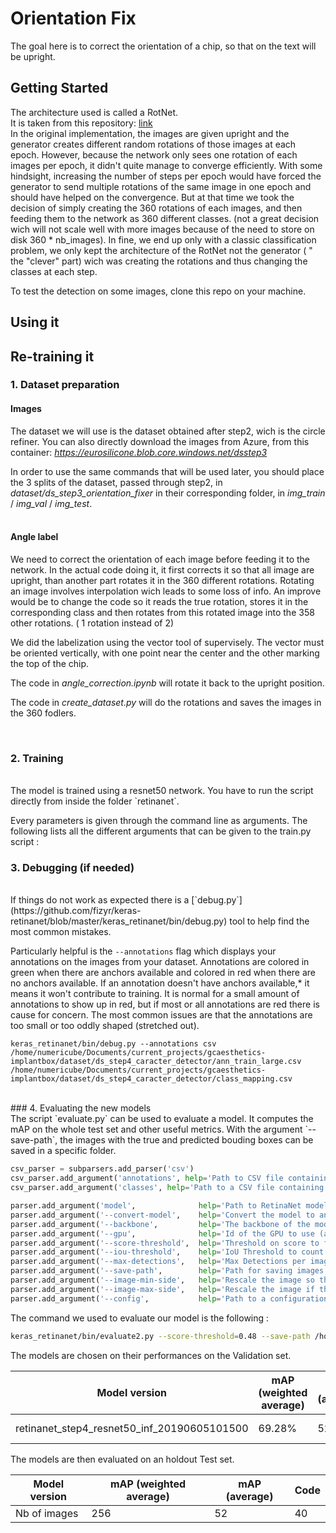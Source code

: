 # Orientation Fix

The goal here is to correct the orientation of a chip, so that on the text will be upright.

## Getting Started

The architecture used is called a RotNet.  <br />
It is taken from this repository: [link](https://github.com/d4nst/RotNet)<br />
In the original implementation, the images are given upright and the generator creates different random rotations of those images at each epoch.
However, because the network only sees one rotation of each images per epoch, it didn't quite manage to converge efficiently. With some hindsight, increasing the number of steps per epoch would have forced the generator to send multiple rotations of the same image in one epoch and should have helped on the convergence.
But at that time we took the decision of simply creating the 360 rotations of each images, and then feeding them to the network as 360 different classes. (not a great decision wich will not scale well with more images because of the need to store on disk 360 * nb_images).
In fine, we end up only with a classic classification problem, we only kept the architecture of the RotNet not the generator ( " the "clever" part) wich was creating the rotations and thus changing the classes at each step.


To test the detection on some images, clone this repo on your machine.

## Using it


## Re-training it

### 1. Dataset preparation

#### Images
The dataset we will use is the dataset obtained after step2, wich is the circle refiner.
You can also directly download the images from Azure, from this container:
*https://eurosilicone.blob.core.windows.net/dsstep3*

In order to use the same commands that will be used later, you should place the 3 splits of the dataset, passed through step2, in *dataset/ds_step3_orientation_fixer* in their corresponding folder, in *img_train* / *img_val* / *img_test*.     
<br />



#### Angle label

We need to correct the orientation of each image before feeding it to the network.
In the actual code doing it, it first corrects it so that all image are upright, than another part rotates it in the 360 different rotations. Rotating an image involves interpolation wich leads to some loss of info. An improve would be to change the code so it reads the true rotation, stores it in the corresponding class and then rotates from this rotated image into the 358 other rotations. ( 1 rotation instead of 2)


We did the labelization using the vector tool of supervisely. The vector must be oriented vertically, with one point near the center and the other marking the top of the chip.

The code in *angle_correction.ipynb* will rotate it back to the upright position.

The code in *create_dataset.py* will do the rotations and saves the images in the 360 fodlers.




<br />

### 2. Training
<br />
The model is trained using a resnet50 network.
You have to run the script directly from inside the folder `retinanet`.

Every parameters is given through the command line as arguments. The following lists all the different arguments that can be given to the train.py script :


### 3. Debugging (if needed)
<br />
If things do not work as expected there is a [`debug.py`](https://github.com/fizyr/keras-retinanet/blob/master/keras_retinanet/bin/debug.py) tool to help find the most common mistakes.

Particularly helpful is the `--annotations` flag which displays your annotations on the images from your dataset. Annotations are colored in green when there are anchors available and colored in red when there are no anchors available. If an annotation doesn't have anchors available,* it means it won't contribute to training. It is normal for a small amount of annotations to show up in red, but if most or all annotations are red there is cause for concern. The most common issues are that the annotations are too small or too oddly shaped (stretched out).

```shell
keras_retinanet/bin/debug.py --annotations csv /home/numericube/Documents/current_projects/gcaesthetics-implantbox/dataset/ds_step4_caracter_detector/ann_train_large.csv /home/numericube/Documents/current_projects/gcaesthetics-implantbox/dataset/ds_step4_caracter_detector/class_mapping.csv
```

<br />
### 4. Evaluating the new models
<br />
The script `evaluate.py` can be used to evaluate a model.
It computes the mAP on the whole test set and other useful metrics.
With the argument `--save-path`, the images with the true and predicted bouding boxes can be saved in a specific folder.

```python
csv_parser = subparsers.add_parser('csv')
csv_parser.add_argument('annotations', help='Path to CSV file containing annotations for evaluation.')
csv_parser.add_argument('classes', help='Path to a CSV file containing class label mapping.')

parser.add_argument('model',              help='Path to RetinaNet model.')
parser.add_argument('--convert-model',    help='Convert the model to an inference model (ie. the input is a training model).', action='store_true')
parser.add_argument('--backbone',         help='The backbone of the model.', default='resnet50')
parser.add_argument('--gpu',              help='Id of the GPU to use (as reported by nvidia-smi).')
parser.add_argument('--score-threshold',  help='Threshold on score to filter detections with (defaults to 0.05).', default=0.05, type=float)
parser.add_argument('--iou-threshold',    help='IoU Threshold to count for a positive detection (defaults to 0.5).', default=0.5, type=float)
parser.add_argument('--max-detections',   help='Max Detections per image (defaults to 100).', default=100, type=int)
parser.add_argument('--save-path',        help='Path for saving images with detections (doesn\'t work for COCO).')
parser.add_argument('--image-min-side',   help='Rescale the image so the smallest side is min_side.', type=int, default=800)
parser.add_argument('--image-max-side',   help='Rescale the image if the largest side is larger than max_side.', type=int, default=1333)
parser.add_argument('--config',           help='Path to a configuration parameters .ini file (only used with --convert-model).')
```

The command we used to evaluate our model is the following :
```bash
keras_retinanet/bin/evaluate2.py --score-threshold=0.48 --save-path /home/numericube/Documents/current_projects/gcaesthetics-implantbox/step5_evaluation/test_im csv /home/numericube/Documents/current_projects/gcaesthetics-implantbox/dataset/ds_step4_caracter_detector/ann_val.csv /home/numericube/Documents/current_projects/gcaesthetics-implantbox/dataset/ds_step4_caracter_detector/class_mapping.csv /home/numericube/Documents/current_projects/gcaesthetics-implantbox/step4_letter_detection/models/model_name_inf.h5
```

The models are chosen on their performances on the Validation set.

Model version               | mAP (weighted average)   |  mAP (average) |     Nb of codes read  
------------------------------|-------------|-------------|-------------------|
retinanet_step4_resnet50_inf_20190605101500             |   69.28%         |   52     |   18 / 51  


The models are then evaluated on an holdout Test set.

Model version               | mAP (weighted average)   |  mAP (average) |     Code   
------------------------------|-------------|-------------|-------------------|
Nb of images              |   256         |   52     |   40  
